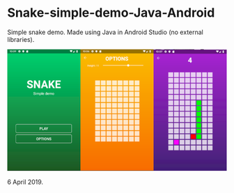 # Snake-simple-demo-Java-Android
Simple snake demo. Made using Java in Android Studio (no external libraries).

![](SnakeDemo/SnakeDemoImage.png)

6 April 2019.
